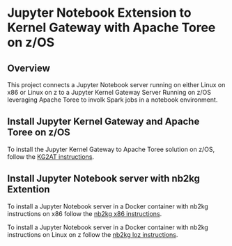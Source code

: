 # Jupyter Notebook Extension to Kernel Gateway with Apache Toree on z/OS

<!-- (c) Copyright IBM Corp. 2017.  All Rights Reserved.
     Distributed under the terms of the Modified BSD License. -->

## Overview

This project connects a Jupyter Notebook server running on either Linux on x86 or Linux on z to a Jupyter Kernel Gateway Server Running on z/OS leveraging Apache Toree to involk Spark jobs in a notebook environment.


## Install Jupyter Kernel Gateway and Apache Toree on z/OS
To install the Jupyter Kernel Gateway to Apache Toree solution on z/OS, follow the [KG2AT instructions](zos/).

## Install Jupyter Notebook server with nb2kg Extention
To install a Jupyter Notebook server in a Docker container with nb2kg instructions on x86 follow the [nb2kg x86 instructions](x86/README.md).

To install a Jupyter Notebook server in a Docker container with nb2kg instructions on Linux on z follow the [nb2kg loz instructions](loz/README.md).
